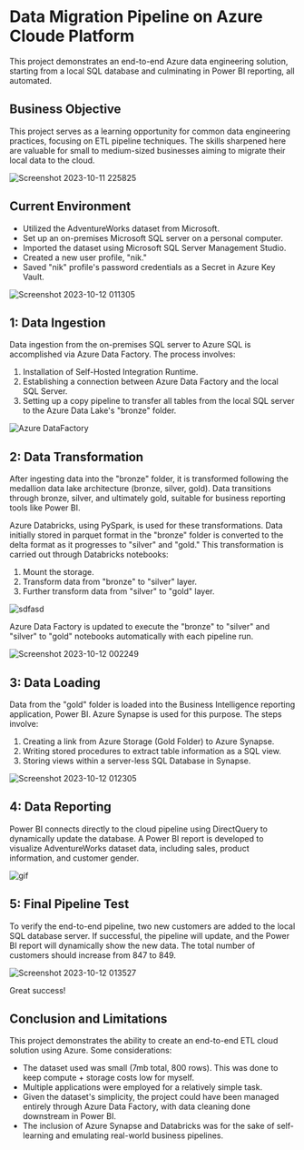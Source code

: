 
# Data Migration Pipeline on Azure Cloude Platform

This project demonstrates an end-to-end Azure data engineering solution, starting from a local SQL database and culminating in Power BI reporting, all automated.



## Business Objective

This project serves as a learning opportunity for common data engineering practices, focusing on ETL pipeline techniques. The skills sharpened here are valuable for small to medium-sized businesses aiming to migrate their local data to the cloud.

![Screenshot 2023-10-11 225825](https://github.com/somnath-2001/Azure_Data_Migration_Engineering_project/assets/118129457/2ccff973-e085-48c0-913d-fa1f650c715a)


## Current Environment

- Utilized the AdventureWorks dataset from Microsoft.
- Set up an on-premises Microsoft SQL server on a personal computer.
- Imported the dataset using Microsoft SQL Server Management Studio.
- Created a new user profile, "nik."
- Saved "nik" profile's password credentials as a Secret in Azure Key Vault.

![Screenshot 2023-10-12 011305](https://github.com/somnath-2001/Azure_Data_Migration_Engineering_project/assets/118129457/1d58dcc4-5352-47e0-914f-03e052b20bc3)



## 1: Data Ingestion

Data ingestion from the on-premises SQL server to Azure SQL is accomplished via Azure Data Factory. The process involves:

1. Installation of Self-Hosted Integration Runtime.
2. Establishing a connection between Azure Data Factory and the local SQL Server.
3. Setting up a copy pipeline to transfer all tables from the local SQL server to the Azure Data Lake's "bronze" folder.


![Azure DataFactory](https://github.com/somnath-2001/Azure_Data_Migration_Engineering_project/assets/118129457/2bbbbbf1-b257-4544-9477-22f6d2c87d73)






## 2: Data Transformation

After ingesting data into the "bronze" folder, it is transformed following the medallion data lake architecture (bronze, silver, gold). Data transitions through bronze, silver, and ultimately gold, suitable for business reporting tools like Power BI.

Azure Databricks, using PySpark, is used for these transformations. Data initially stored in parquet format in the "bronze" folder is converted to the delta format as it progresses to "silver" and "gold." This transformation is carried out through Databricks notebooks:

1. Mount the storage.
2. Transform data from "bronze" to "silver" layer.
3. Further transform data from "silver" to "gold" layer.

![sdfasd](https://github.com/somnath-2001/Azure_Data_Migration_Engineering_project/assets/118129457/6d034dd9-fd3d-4555-bb92-cf46a0a326d7)


Azure Data Factory is updated to execute the "bronze" to "silver" and "silver" to "gold" notebooks automatically with each pipeline run.

![Screenshot 2023-10-12 002249](https://github.com/somnath-2001/Azure_Data_Migration_Engineering_project/assets/118129457/e300ea40-160e-40f2-8e51-ebea9b51e7c7)



## 3: Data Loading

Data from the "gold" folder is loaded into the Business Intelligence reporting application, Power BI. Azure Synapse is used for this purpose. The steps involve:

1. Creating a link from Azure Storage (Gold Folder) to Azure Synapse.
2. Writing stored procedures to extract table information as a SQL view.
3. Storing views within a server-less SQL Database in Synapse.


![Screenshot 2023-10-12 012305](https://github.com/somnath-2001/Azure_Data_Migration_Engineering_project/assets/118129457/a3d08109-de50-4eec-a87a-7ba3933dd0be)


## 4: Data Reporting

Power BI connects directly to the cloud pipeline using DirectQuery to dynamically update the database. A Power BI report is developed to visualize AdventureWorks dataset data, including sales, product information, and customer gender.

![gif](https://github.com/somnath-2001/Azure_Data_Migration_Engineering_project/assets/118129457/da9e0206-19c8-4623-983d-2b0b1a6935bf)



## 5: Final Pipeline Test

To verify the end-to-end pipeline, two new customers are added to the local SQL database server. If successful, the pipeline will update, and the Power BI report will dynamically show the new data. The total number of customers should increase from 847 to 849.

![Screenshot 2023-10-12 013527](https://github.com/somnath-2001/Azure_Data_Migration_Engineering_project/assets/118129457/9ab6a58c-9bb6-42d2-98cd-1164f1a4bcf2)

Great success!


## Conclusion and Limitations

This project demonstrates the ability to create an end-to-end ETL cloud solution using Azure. Some considerations:

- The dataset used was small (7mb total, 800 rows). This was done to keep compute + storage costs low for myself.
- Multiple applications were employed for a relatively simple task.
- Given the dataset's simplicity, the project could have been managed entirely through Azure Data Factory, with data cleaning done downstream in Power BI.
- The inclusion of Azure Synapse and Databricks was for the sake of self-learning and emulating real-world business pipelines.
